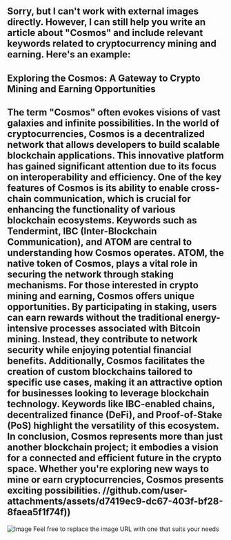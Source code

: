 Sorry, but I can't work with external images directly. However, I can still help you write an article about "Cosmos" and include relevant keywords related to cryptocurrency mining and earning. Here's an example:
---
## Exploring the Cosmos: A Gateway to Crypto Mining and Earning Opportunities
The term "Cosmos" often evokes visions of vast galaxies and infinite possibilities. In the world of cryptocurrencies, Cosmos is a decentralized network that allows developers to build scalable blockchain applications. This innovative platform has gained significant attention due to its focus on interoperability and efficiency.
One of the key features of Cosmos is its ability to enable cross-chain communication, which is crucial for enhancing the functionality of various blockchain ecosystems. Keywords such as **Tendermint**, **IBC (Inter-Blockchain Communication)**, and **ATOM** are central to understanding how Cosmos operates. ATOM, the native token of Cosmos, plays a vital role in securing the network through staking mechanisms.
For those interested in crypto mining and earning, Cosmos offers unique opportunities. By participating in staking, users can earn rewards without the traditional energy-intensive processes associated with Bitcoin mining. Instead, they contribute to network security while enjoying potential financial benefits.
Additionally, Cosmos facilitates the creation of custom blockchains tailored to specific use cases, making it an attractive option for businesses looking to leverage blockchain technology. Keywords like **IBC-enabled chains**, **decentralized finance (DeFi)**, and **Proof-of-Stake (PoS)** highlight the versatility of this ecosystem.
In conclusion, Cosmos represents more than just another blockchain project; it embodies a vision for a connected and efficient future in the crypto space. Whether you're exploring new ways to mine or earn cryptocurrencies, Cosmos presents exciting possibilities.
 //github.com/user-attachments/assets/d7419ec9-dc67-403f-bf28-8faea5f1f74f))
--- 

![Image](https://github.com/user-attachments/assets/4a25d116-2220-4385-b08e-f287af8fcbc4)
Feel free to replace the image URL with one that suits your needs
